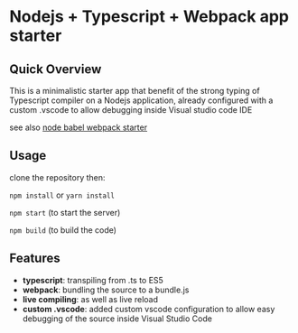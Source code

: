 # Nodejs + Typescript + Webpack app starter


## Quick Overview

This is a minimalistic starter app that benefit of the strong typing of Typescript compiler
on a Nodejs application, already configured with a custom .vscode to allow debugging inside Visual studio code IDE

see also [node babel webpack starter](https://github.com/kinotto/node-babel-webpack-starter)

## Usage

clone the repository then:

`npm install` or `yarn install`

`npm start` (to start the server)

`npm build` (to build the code)

## Features

- **typescript**: transpiling from .ts to ES5
- **webpack**: bundling the source to a bundle.js
- **live compiling**: as well as live reload 
- **custom .vscode**: added custom vscode configuration to allow easy debugging of the source inside Visual Studio Code




